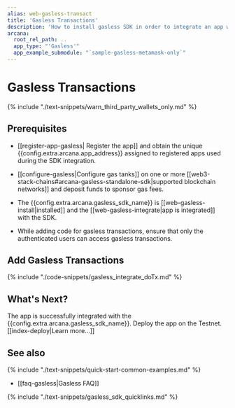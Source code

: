 ```yaml
---
alias: web-gasless-transact
title: 'Gasless Transactions'
description: 'How to install gasless SDK in order to integrate an app with it and enable gasless transactions for third-party wallets.'
arcana:
  root_rel_path: ..
  app_type: "'Gasless'"
  app_example_submodule: "`sample-gasless-metamask-only`"
---
```


# Gasless Transactions

{% include "./text-snippets/warn_third_party_wallets_only.md" %}

## Prerequisites

* [[register-app-gasless| Register the app]] and obtain the unique {{config.extra.arcana.app_address}} assigned to registered apps used during the SDK integration.

* [[configure-gasless|Configure gas tanks]] on one or more [[web3-stack-chains#arcana-gasless-standalone-sdk|supported blockchain networks]] and deposit funds to sponsor gas fees.

* The {{config.extra.arcana.gasless_sdk_name}} is [[web-gasless-install|installed]] and the [[web-gasless-integrate|app is integrated]] with the SDK.

* While adding code for gasless transactions, ensure that only the authenticated users can access gasless transactions.

## Add Gasless Transactions

{% include "./code-snippets/gasless_integrate_doTx.md" %}

## What's Next?

The app is successfully integrated with the {{config.extra.arcana.gasless_sdk_name}}. Deploy the app on the Testnet. [[index-deploy|Learn more...]] 

## See also

{% include "./text-snippets/quick-start-common-examples.md" %}

* [[faq-gasless|Gasless FAQ]]

{% include "./text-snippets/gasless_sdk_quicklinks.md" %}